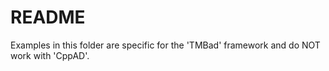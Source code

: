 README
======

Examples in this folder are specific for the 'TMBad' framework and do NOT work with 'CppAD'.

